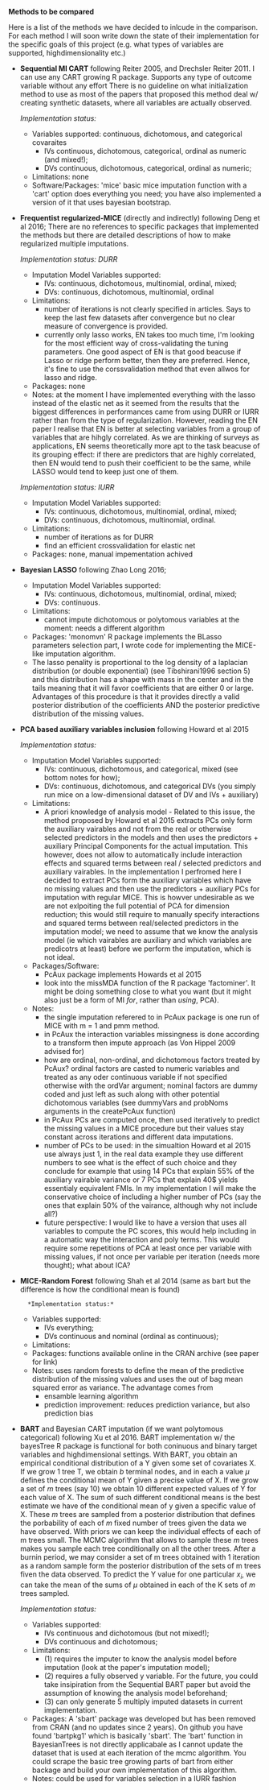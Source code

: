 **Methods to be compared**

Here is a list of the methods we have decided to inlcude in the comparison. 
For each method I will soon write down the state of their implementation
for the specific goals of this project (e.g. what types of variables are 
supported, highdimensionality etc.)

* **Sequential MI CART** following Reiter 2005, and Drechsler Reiter 2011.
	I can use any CART growing R package. Supports any type of outcome variable without any effort
	There is no guideline on what initialization method to use as most of the papers that proposed this method 
	deal w/ creating synthetic datasets, where all variables are actually observed.
	
	*Implementation status:*
	* Variables supported: continuous, dichotomous, and categorical covaraites
		* IVs continuous, dichotomous, categorical, ordinal as numeric (and mixed!);
		* DVs continuous, dichotomous, categorical, ordinal as numeric;
	* Limitations: none
	* Software/Packages: 'mice' basic mice imputation function with a 'cart' option does everything you need; 
	you have also implemented a version of it that uses bayesian bootstrap.

* **Frequentist regularized-MICE** (directly and indirectly) following Deng et al 2016;
	There are no references to specific packages that implemented the methods but there are detailed 
	descriptions of how to make regularized multiple imputations.
	
	*Implementation status: DURR*
	* Imputation Model Variables supported: 
		* IVs: continuous, dichotomous, multinomial, ordinal, mixed;
		* DVs: continuous, dichotomous, multinomial, ordinal
	* Limitations:
		* number of iterations is not clearly specified in articles. Says to keep the last few datasets after convergence
		  but no clear measure of convergence is provided.
		* currently only lasso works, EN takes too much time, I'm looking for the most efficient way of cross-validating
		  the tuning parameters. One good aspect of EN is that good beacuse if Lasso or ridge perform better, then they
		  are preferred. Hence, it's fine to use the corssvalidation method that even allwos for lasso and ridge.
	* Packages: none
	* Notes: at the moment I have implemented everything with the lasso instead of the elastic net as it seemed from the results
		that the biggest differences in performances came from using DURR or IURR rather than from the type of regularization.
		However, reading the EN paper I realise that EN is better at selecting variables from a group of variables that are 
		hihgly correlated. As we are thinking of surveys as applications, EN seems theoretically more apt to 
		the task beacuse of its grouping effect: if there are predictors that are highly correlated, then EN would tend to 
		push their coefficient to be the same, while LASSO would tend to keep just one of them.

	*Implementation status: IURR*
	* Imputation Model Variables supported: 
		* IVs: continuous, dichotomous, multinomial, ordinal, mixed;
		* DVs: continuous, dichotomous, multinomial, ordinal.
	* Limitations:
		* number of iterations as for DURR
		* find an efficient crossvalidation for elastic net
	* Packages: none, manual impementation achived

* **Bayesian LASSO** following Zhao Long 2016;
	* Imputation Model Variables supported: 
		* IVs: continuous, dichotomous, multinomial, ordinal, mixed;
		* DVs: continuous.
	* Limitations:
		* cannot impute dichotomous or polytomous variables at the moment: needs a different algorithm 
	* Packages: 'monomvn' R package implements the BLasso parameters selection part, I wrote code for implementing the
		MICE-like imputation algorithm.
	* The lasso penality is proportional to the log density of a laplacian distribution (or double exponential) (see 
		Tibshirani1996 section 5) and this distribution has a shape with mass in the center and in the tails meaning
		that it will favor coefficients that are either 0 or large. Advantages of this procedure is that it provides
		directly a valid posterior distribution of the coefficients AND the posterior predictive distribution of the
		missing values.

* **PCA based auxiliary variables inclusion** following Howard et al 2015
	
	*Implementation status:*
	* Imputation Model Variables supported: 
		* IVs: continuous, dichotomous, and categorical, mixed (see bottom notes for how);
		* DVs: continuous, dichotomous, and categorical DVs (you simply run mice on a
			low-dimensional dataset of DV and IVs + auxiliary)
	* Limitations:  
		* A priori knowledge of analysis model - Related to this issue, the method proposed by
		  Howard et al 2015 extracts PCs only form the auxiliary vairables and not from the real or otherwise
		  selected predictors in the models and then uses the predictors + auxiliary Principal Components for
		  the actual imputation. This however, does not allow to automatically include interaction effects and
		  squared terms between real / selected predictors and auxiliary vairables. In the implementation
		  I perfromed here I decided to extract PCs
		  form the auxiliary variables which have no missing values and then use the predictors + auxiliary PCs
		  for imputation with regular MICE. This is howver undesirable as we are not exlpoiting the full potential
		  of PCA for dimension reduction; this would still require to manually specify interactions and squared 
		  terms between real/selected predictors in the imputation model; we need to assume that we know the analysis 
		  model (ie which vairables are auxiliary and which variables are predicotrs at least) before we 
		  perform the imputation, which is not ideal.
	* Packages/Software: 
		* PcAux package implements Howards et al 2015
		* look into the missMDA function of the R package 'factominer'. It might be doing something close
		  to what you want (but it might also just be a form of MI *for*, rather than *using*, PCA).
	* Notes:
		* the single imputation referered to in PcAux package is one run of MICE with m = 1 and pmm method.
		* in PcAux the interaction variables missingness is done according to a transform then impute approach
		  (as Von Hippel 2009 advised for)
		* how are ordinal, non-ordinal, and dichotomous factors treated by PcAux? ordinal factors are casted to numeric
		  variables and treated as any oder continuous variable if not specified otherwise with the ordVar argument; 
		  nominal factors are dummy coded and just left as such along with other potential dichotomous variables (see 
		  dummyVars and probNoms arguments in the createPcAux function)
		* in PcAux PCs are computed once, then used iteratively to predict the missing values in a MICE procedure
		  but their values stay constant across iterations and different data imputations.
		* number of PCs to be used: in the simualtion Howard et al 2015 use always just 1, in the real data 
		  example they use different numbers to see what is the effect of such choice and they conclude for example
		  that using 14 PCs that explain 55% of the auxiliary vairable variance or 7 PCs that explain 40$ yields 
		  essentialy equivalent FMIs. In my implementation I will make the conservative choice of including a higher
		  number of PCs (say the ones that explain 50% of the vairance, although why not include all?)
		* future perspective: I would like to have a version that uses all variables to compute the PC scores, 
		  this would help including in a automatic way the interaction and poly terms. This would require some
		  repetitions of PCA at least once per variable with missing values, if not once per variable per 
		  iteration (needs more thought); what about ICA?

* **MICE-Random Forest** following Shah et al 2014 (same as bart but the difference is how the 
	conditional mean is found)

	 	*Implementation status:*
	* Variables supported: 
		* IVs everything;
		* DVs continuous and nominal (ordinal as continuous);
	* Limitations: 		
	* Packages: functions available online in the CRAN archive (see paper for link)
	* Notes: uses random forests to define the mean of the predictive distribution of the missing values and uses the
		out of bag mean squared error as variance. The advantage comes from
		* ensamble learning algorithm
		* prediction improvement: reduces prediction variance, but also prediction bias

* **BART** and Bayesian CART imputation (if we want polytomous categorical) following Xu et al 2016.
	BART implementation w/ the bayesTree R package is functional for both coninuous and binary 
	target variables and highdimensional settings.
	With BART, you obtain an empirical conditional distribution of a Y given some set of 
	covariates X. If we grow 1 tree T, we obtain *b* terminal nodes, and in each a value $\mu$ defines
	the conditional mean of Y given a precise value of X. If we grow a set of *m* trees (say 10) we
	obtain 10 different expected values of Y for each value of X. The sum of such different 
	conditional means is the best estimate we have of the conditional mean of y given a specific value
	of X. These *m* trees are sampled from a posterior distribution that defines the porbability of each 
	of *m* fixed number of trees given the data we have observed. With priors we can keep the individual 
	effects of each of m trees small. The MCMC algorithm that allows to sample these *m* trees makes you
	sample each tree conditionally on all the other trees. After a burnin period, we may consider a set of
	m trees obtained with 1 iteration as a random sample form the posterior distribution of the sets of m
	trees fiven the data observed. To predict the Y value for one particular $x_i$, we can take the mean 
	of the sums of $\mu$ obtained in each of the K sets of *m* trees sampled.

 	*Implementation status:*
	* Variables supported: 
		* IVs continuous and dichotomous (but not mixed!);
		* DVs continuous and dichotomous;
	* Limitations: 		
		* (1) requires the imputer to know the analysis model before imputation (look at the paper's 
			imputation model);
		* (2) requires a fully observed y variable. For the future, you could take insipiration 
			from the Sequential BART paper but avoid the assumption of knowing the analysis model beforehand;
		* (3) can only generate 5 multiply imputed datasets in current implementation.
	* Packages: A 'sbart' package was developed but has been removed from CRAN (and no updates since 2 years). 
		On github you have found 'bartpkg1' which is basically 'sbart'. The 'bart' function in BayesianTrees is 
		not directly applicabale as I cannot update the dataset that is used at each iteration of the mcmc
		algorithm. You could scrape the basic tree growing parts of bart from either backage and build 
		your own implementation of this algorithm.
	* Notes: could be used for variables selection in a IURR fashion

		


